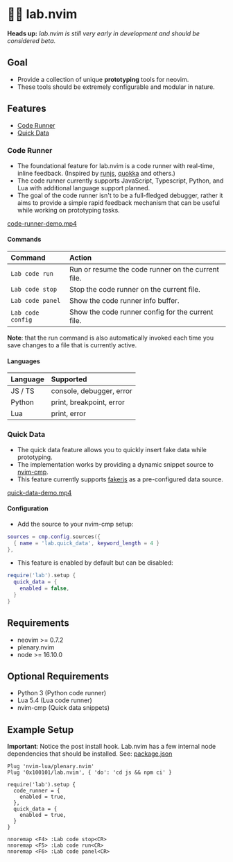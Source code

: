 # 👩‍🔬 lab.nvim

**Heads up:** *lab.nvim is still very early in development and should be considered beta.*

## Goal
- Provide a collection of unique **prototyping** tools for neovim. 
- These tools should be extremely configurable and modular in nature.

## Features

- [Code Runner](#code-runner)
- [Quick Data](#quick-data)

### <a id="code-runner"></a> Code Runner
- The foundational feature for lab.nvim is a code runner with real-time, inline feedback. (Inspired by [runjs](https://runjs.app/), [quokka](https://quokkajs.com/) and others.)
- The code runner currently supports JavaScript, Typescript, Python, and Lua with additional language support planned.
- The goal of the code runner isn't to be a full-fledged debugger, rather it aims to provide a simple rapid feedback mechanism that can be useful while working on prototyping tasks.

[code-runner-demo.mp4](https://user-images.githubusercontent.com/106625318/180894395-fa047233-33f1-4b86-99ed-95549b70a97d.mp4)

#### Commands

| Command            | Action                                                           |
:--------------------| :----------------------------------------------------------------|
| `Lab code run`     | Run or resume the code runner on the current file.               |
| `Lab code stop`    | Stop the code runner on the current file.                        |
| `Lab code panel`   | Show the code runner info buffer.                                |
| `Lab code config`  | Show the code runner config for the current file.                |

**Note**: that the run command is also automatically invoked each time you save changes to a file that is currently active.

#### Languages

| Language           | Supported                                                        |
:--------------------| :----------------------------------------------------------------|
| JS / TS            | console, debugger, error                                         |
| Python             | print, breakpoint, error                                         |
| Lua                | print, error                                                     |

### <a id="quick-data"></a> Quick Data
- The quick data feature allows you to quickly insert fake data while prototyping. 
- The implementation works by providing a dynamic snippet source to [nvim-cmp](https://github.com/hrsh7th/nvim-cmp).
- This feature currently supports [fakerjs](https://github.com/faker-js/faker) as a pre-configured data source.

[quick-data-demo.mp4](https://user-images.githubusercontent.com/106625318/180894510-54c108f0-fb73-480e-a00d-b2d9225df836.mp4)

#### Configuration

- Add the source to your nvim-cmp setup:

```lua
sources = cmp.config.sources({
  { name = 'lab.quick_data', keyword_length = 4 }
}, 
```

- This feature is enabled by default but can be disabled:

```lua
require('lab').setup {
  quick_data = {
    enabled = false,
  }
}
```

## Requirements
- neovim >= 0.7.2
- plenary.nvim
- node >= 16.10.0

## Optional Requirements
- Python 3 (Python code runner)
- Lua 5.4 (Lua code runner)
- nvim-cmp (Quick data snippets)

## Example Setup

**Important**: Notice the post install hook. Lab.nvim has a few internal node dependencies that should be installed. See: [package.json](https://github.com/0x100101/lab.nvim/blob/main/js/package.json#L10)

```
Plug 'nvim-lua/plenary.nvim'
Plug '0x100101/lab.nvim', { 'do': 'cd js && npm ci' }

require('lab').setup {
  code_runner = {
    enabled = true,
  },
  quick_data = {
    enabled = true,
  }
}

nnoremap <F4> :Lab code stop<CR>
nnoremap <F5> :Lab code run<CR>
nnoremap <F6> :Lab code panel<CR>
```
